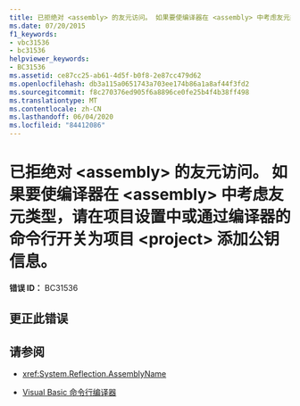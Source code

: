 ```yaml
---
title: 已拒绝对 <assembly> 的友元访问。 如果要使编译器在 <assembly> 中考虑友元类型，请在项目设置中或通过编译器的命令行开关为项目 <project> 添加公钥信息。
ms.date: 07/20/2015
f1_keywords:
- vbc31536
- bc31536
helpviewer_keywords:
- BC31536
ms.assetid: ce87cc25-ab61-4d5f-b0f8-2e87cc479d62
ms.openlocfilehash: db3a115a0651743a703ee174b86a1a8af44f3fd2
ms.sourcegitcommit: f8c270376ed905f6a8896ce0fe25b4f4b38ff498
ms.translationtype: MT
ms.contentlocale: zh-CN
ms.lasthandoff: 06/04/2020
ms.locfileid: "84412086"
---
```

# <a name="friend-access-was-denied-to-assembly-if-you-want-the-compiler-to-consider-friend-types-in-assembly-add-the-public-key-information-in-the-project-settings-or-through-a-command-line-switch-to-the-compiler-for-the-project-project"></a>已拒绝对 \<assembly> 的友元访问。 如果要使编译器在 \<assembly> 中考虑友元类型，请在项目设置中或通过编译器的命令行开关为项目 \<project> 添加公钥信息。

**错误 ID：** BC31536

## <a name="to-correct-this-error"></a>更正此错误

## <a name="see-also"></a>请参阅

- <xref:System.Reflection.AssemblyName>

- [Visual Basic 命令行编译器](../reference/command-line-compiler/index.md)
